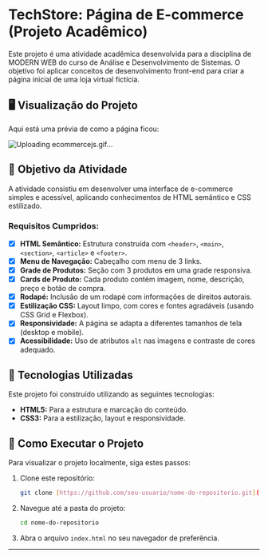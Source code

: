#  TechStore: Página de E-commerce (Projeto Acadêmico)

Este projeto é uma atividade acadêmica desenvolvida para a disciplina de MODERN WEB do curso de Análise e Desenvolvimento de Sistemas. O objetivo foi aplicar conceitos de desenvolvimento front-end para criar a página inicial de uma loja virtual fictícia.

## 🖥️ Visualização do Projeto

Aqui está uma prévia de como a página ficou:

![Uploading ecommercejs.gif…]()


## 🎯 Objetivo da Atividade

A atividade consistiu em desenvolver uma interface de e-commerce simples e acessível, aplicando conhecimentos de HTML semântico e CSS estilizado.

### Requisitos Cumpridos:
- [x] **HTML Semântico:** Estrutura construída com `<header>`, `<main>`, `<section>`, `<article>` e `<footer>`.
- [x] **Menu de Navegação:** Cabeçalho com menu de 3 links.
- [x] **Grade de Produtos:** Seção com 3 produtos em uma grade responsiva.
- [x] **Cards de Produto:** Cada produto contém imagem, nome, descrição, preço e botão de compra.
- [x] **Rodapé:** Inclusão de um rodapé com informações de direitos autorais.
- [x] **Estilização CSS:** Layout limpo, com cores e fontes agradáveis (usando CSS Grid e Flexbox).
- [x] **Responsividade:** A página se adapta a diferentes tamanhos de tela (desktop e mobile).
- [x] **Acessibilidade:** Uso de atributos `alt` nas imagens e contraste de cores adequado.

## 🚀 Tecnologias Utilizadas

Este projeto foi construído utilizando as seguintes tecnologias:

* **HTML5:** Para a estrutura e marcação do conteúdo.
* **CSS3:** Para a estilização, layout e responsividade.

## 🏃 Como Executar o Projeto

Para visualizar o projeto localmente, siga estes passos:

1.  Clone este repositório:
    ```bash
    git clone [https://github.com/seu-usuario/nome-do-repositorio.git](https://github.com/seu-usuario/nome-do-repositorio.git)
    ```
2.  Navegue até a pasta do projeto:
    ```bash
    cd nome-do-repositorio
    ```
3.  Abra o arquivo `index.html` no seu navegador de preferência.

---
